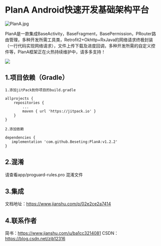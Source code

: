 # PlanA Android快速开发基础架构平台

![PlanA.jpg](https://upload-images.jianshu.io/upload_images/4768944-c63c7a20e42ef71b.jpg?imageMogr2/auto-orient/strip%7CimageView2/2/w/1240)

PlanA是一款集成BaseActivity，BaseFragment，BasePermission，PRouter路由管理，多种开发所需工具类，Retrofit2+Okhttp+RxJava的网络请求终极封装（一行代码实现网络请求），文件上传下载及进度回调，多种开发所需的自定义控件等，PlanA框架正在火热持续维护中，请多多支持！

[![](https://jitpack.io/v/Beseting/PlanA.svg)](https://jitpack.io/#Beseting/PlanA)

## 1.项目依赖（Gradle）
    1.添加jitPack到你项目的build.gradle

    allprojects {
        repositories {
            ...
            maven { url 'https://jitpack.io' }
		}
	}

    2.添加依赖

    dependencies {
	   implementation 'com.github.Beseting:PlanA:v1.2.2'
	}

## 2.混淆

  请查看app/proguard-rules.pro 混淆文件

## 3.集成
   文档地址：https://www.jianshu.com/p/02e2ce2a7414
## 4.联系作者
   简书：https://www.jianshu.com/u/ba1cc3214081
   CSDN：https://blog.csdn.net/zjb12316